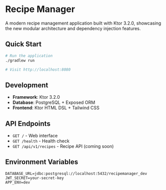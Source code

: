 # Recipe Manager

A modern recipe management application built with Ktor 3.2.0, showcasing the new modular architecture and dependency injection features.

## Quick Start

```bash
# Run the application
./gradlew run

# Visit http://localhost:8080
```

## Development

- **Framework**: Ktor 3.2.0
- **Database**: PostgreSQL + Exposed ORM
- **Frontend**: Ktor HTML DSL + Tailwind CSS

## API Endpoints

- `GET /` - Web interface
- `GET /health` - Health check
- `GET /api/v1/recipes` - Recipe API (coming soon)

## Environment Variables

```
DATABASE_URL=jdbc:postgresql://localhost:5432/recipemanager_dev
JWT_SECRET=your-secret-key
APP_ENV=dev
```